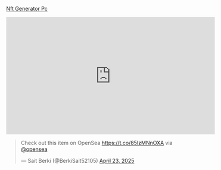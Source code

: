 <a href="https://opensea.io/assets/matic/0xcc5d26c1f69a858d89fc4245f78c9ab7c4ffdf61/11/" target="_blank">Nft Generator Pc</a>
<iframe width="560" height="315" src="https://opensea.io/assets/matic/0xcc5d26c1f69a858d89fc4245f78c9ab7c4ffdf61/11/" title="Nft Generator Pc" frameborder="0" allow="accelerometer; autoplay; clipboard-write; encrypted-media; gyroscope; picture-in-picture; web-share" referrerpolicy="strict-origin-when-cross-origin" allowfullscreen></iframe>

<blockquote class="twitter-tweet"><p lang="en" dir="ltr">Check out this item on OpenSea <a href="https://t.co/85IzMNnOXA">https://t.co/85IzMNnOXA</a> via <a href="https://twitter.com/opensea?ref_src=twsrc%5Etfw">@opensea</a></p>&mdash; Sait Berki (@BerkiSait52105) <a href="https://twitter.com/BerkiSait52105/status/1914972881060036820?ref_src=twsrc%5Etfw">April 23, 2025</a></blockquote> <script async src="https://platform.twitter.com/widgets.js" charset="utf-8"></script>
